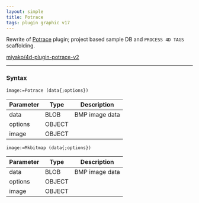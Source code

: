```yaml
---
layout: simple
title: Potrace
tags: plugin graphic v17
---
```


Rewrite of [Potrace](http://potrace.sourceforge.net) plugin; project based sample DB and ``PROCESS 4D TAGS`` scaffolding.

<!--more-->

[miyako/4d-plugin-potrace-v2](https://github.com/miyako/4d-plugin-potrace-v2)

---

### Syntax

```
image:=Potrace (data{;options})
```

Parameter|Type|Description
------------|------|----
data|BLOB|BMP image data
options|OBJECT|
image|OBJECT|

```
image:=Mkbitmap (data{;options})
```

Parameter|Type|Description
------------|------|----
data|BLOB|BMP image data
options|OBJECT|
image|OBJECT|
